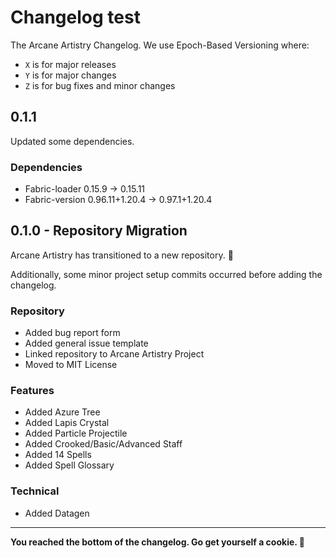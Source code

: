 # Changelog test
The Arcane Artistry Changelog. We use Epoch-Based Versioning where:
- `X` is for major releases
- `Y` is for major changes
- `Z` is for bug fixes and minor changes

## 0.1.1
Updated some dependencies.

### Dependencies
- Fabric-loader 0.15.9 -> 0.15.11
- Fabric-version 0.96.11+1.20.4 -> 0.97.1+1.20.4

## 0.1.0 - Repository Migration
Arcane Artistry has transitioned to a new repository. 🎉

Additionally, some minor project setup commits occurred before adding the changelog.

### Repository
- Added bug report form
- Added general issue template
- Linked repository to Arcane Artistry Project
- Moved to MIT License

### Features
- Added Azure Tree
- Added Lapis Crystal
- Added Particle Projectile
- Added Crooked/Basic/Advanced Staff
- Added 14 Spells
- Added Spell Glossary

### Technical
- Added Datagen

---

**You reached the bottom of the changelog. Go get yourself a cookie. 🍪**
